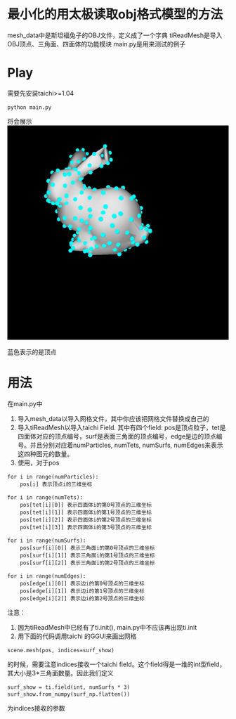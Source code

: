 # 最小化的用太极读取obj格式模型的方法
mesh_data中是斯坦福兔子的OBJ文件，定义成了一个字典
tiReadMesh是导入OBJ顶点、三角面、四面体的功能模块
main.py是用来测试的例子

# Play
需要先安装taichi>=1.04
```
python main.py
```
将会展示
![demo](demo.png)

蓝色表示的是顶点

# 用法
在main.py中
1. 导入mesh_data以导入网格文件，其中你应该把网格文件替换成自己的
2. 导入tiReadMesh以导入taichi Field. 其中有四个field: pos是顶点粒子，tet是四面体对应的顶点编号，surf是表面三角面的顶点编号，edge是边的顶点编号。并且分别对应着numParticles, numTets, numSurfs, numEdges来表示这四种图元的数量。
3. 使用，对于pos
```
for i in range(numParticles):
    pos[i] 表示顶点i的三维坐标
```
```
for i in range(numTets):
    pos[tet[i][0]] 表示四面体i的第0号顶点的三维坐标
    pos[tet[i][1]] 表示四面体i的第1号顶点的三维坐标
    pos[tet[i][2]] 表示四面体i的第2号顶点的三维坐标
    pos[tet[i][3]] 表示四面体i的第3号顶点的三维坐标
```

```
for i in range(numSurfs):
    pos[surf[i][0]] 表示三角面i的第0号顶点的三维坐标
    pos[surf[i][1]] 表示三角面i的第1号顶点的三维坐标
    pos[surf[i][2]] 表示三角面i的第2号顶点的三维坐标
```

```
for i in range(numEdges):
    pos[edge[i][0]] 表示边i的第0号顶点的三维坐标
    pos[edge[i][1]] 表示边i的第1号顶点的三维坐标
    pos[edge[i][2]] 表示边i的第2号顶点的三维坐标
```

注意：
1. 因为tiReadMesh中已经有了ti.init(), main.py中不应该再出现ti.init
2. 用下面的代码调用taichi 的GGUI来画出网格
```
scene.mesh(pos, indices=surf_show)
```
的时候，需要注意indices接收一个taichi field。这个field得是一维的int型field，其大小是3*三角面数量。因此我们定义
```
surf_show = ti.field(int, numSurfs * 3)
surf_show.from_numpy(surf_np.flatten())
```
为indices接收的参数